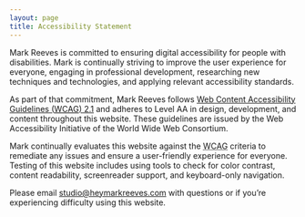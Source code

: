 ```yaml
---
layout: page
title: Accessibility Statement
---
```

Mark Reeves is committed to ensuring digital accessibility for people with disabilities. Mark is continually striving to improve the user experience for everyone, engaging in professional development, researching new techniques and technologies, and applying relevant accessibility&nbsp;standards.

As part of that commitment, Mark Reeves follows [Web Content Accessibility Guidelines (<abbr title="Web Content Accessibility Guidelines">WCAG</abbr>) 2.1](https://www.w3.org/WAI/standards-guidelines/wcag/glance/) and adheres to Level AA in design, development, and content throughout this website. These guidelines are issued by the Web Accessibility Initiative of the World Wide Web&nbsp;Consortium.

Mark continually evaluates this website against the <abbr title="Web Content Accessibility Guidelines">WCAG</abbr> criteria to remediate any issues and ensure a user-friendly experience for everyone. Testing of this website includes using tools to check for color contrast, content readability, screenreader support, and keyboard-only&nbsp;navigation.

Please email <a href="mailto:studio@heymarkreeves.com">studio@heymarkreeves.com</a> with questions or if you&rsquo;re experiencing difficulty using this&nbsp;website.